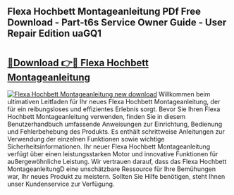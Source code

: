 ## Flexa Hochbett Montageanleitung PDf Free Download - Part-t6s Service Owner Guide - User Repair Edition uaGQ1

# <h2><a href="http://df8g4u.blite.top/?on=Flexa+Hochbett+Montageanleitung">🔗Download 👉🔴 Flexa Hochbett Montageanleitung</a></h2>

[![Flexa Hochbett Montageanleitung new download](https://i.imgur.com/lujVjoI.png)](http://df8g4u.blite.top/?on=Flexa+Hochbett+Montageanleitung)
Willkommen beim ultimativen Leitfaden für Ihr neues Flexa Hochbett Montageanleitung, der für ein reibungsloses und effizientes Erlebnis sorgt. Bevor Sie Ihren Flexa Hochbett Montageanleitung verwenden, finden Sie in diesem Benutzerhandbuch umfassende Anweisungen zur Einrichtung, Bedienung und Fehlerbehebung des Produkts. Es enthält schrittweise Anleitungen zur Verwendung der einzelnen Funktionen sowie wichtige Sicherheitsinformationen. Ihr neuer Flexa Hochbett Montageanleitung verfügt über einen leistungsstarken Motor und innovative Funktionen für außergewöhnliche Leistung. Wir vertrauen darauf, dass das Flexa Hochbett MontageanleitungD eine unschätzbare Ressource für Ihre Bemühungen war, Ihr neues Produkt zu meistern. Sollten Sie Hilfe benötigen, steht Ihnen unser Kundenservice zur Verfügung.
